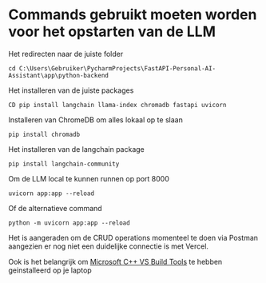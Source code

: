 # Commands gebruikt moeten worden voor het opstarten van de LLM

Het redirecten naar de juiste folder
```
cd C:\Users\Gebruiker\PycharmProjects\FastAPI-Personal-AI-Assistant\app\python-backend
```

Het installeren van de juiste packages 
```
CD pip install langchain llama-index chromadb fastapi uvicorn
```

Installeren van ChromeDB om alles lokaal op te slaan
```
pip install chromadb
```

Het installeren van de langchain package
```
pip install langchain-community
```

Om de LLM local te kunnen runnen op port 8000
```
uvicorn app:app --reload
```
Of de alternatieve command 
```
python -m uvicorn app:app --reload
```


Het is aangeraden om de CRUD operations momenteel te doen via Postman aangezien er nog niet een duidelijke connectie is met Vercel. 

Ook is het belangrijk om [Microsoft C++ VS Build Tools](https://visualstudio.microsoft.com/downloads/?q=build+tools) te hebben geinstalleerd op je laptop 

